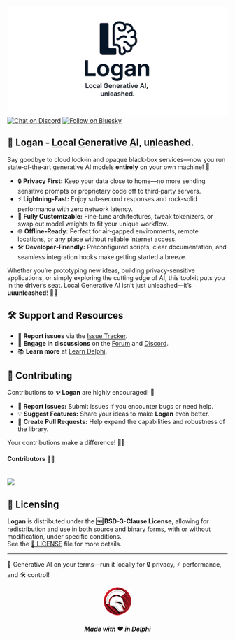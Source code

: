![Logan](media/logan.png)  
[![Chat on Discord](https://img.shields.io/discord/754884471324672040?style=for-the-badge)](https://discord.gg/tPWjMwK)
[![Follow on Bluesky](https://img.shields.io/badge/Bluesky-tinyBigGAMES-blue?style=for-the-badge&logo=bluesky)](https://bsky.app/profile/tinybiggames.com)  


## 🚀 Logan - <u>Lo</u>cal <u>G</u>enerative <u>A</u>I, u<u>n</u>leashed.

Say goodbye to cloud lock‑in and opaque black‑box services—now you run state‑of‑the‑art generative AI models **entirely** on your own machine! 🎉  

- 🔒 **Privacy First:** Keep your data close to home—no more sending sensitive prompts or proprietary code off to third‑party servers.  
- ⚡ **Lightning‑Fast:** Enjoy sub‑second responses and rock‑solid performance with zero network latency.  
- 🔧 **Fully Customizable:** Fine‑tune architectures, tweak tokenizers, or swap out model weights to fit your unique workflow.  
- 🌐 **Offline‑Ready:** Perfect for air‑gapped environments, remote locations, or any place without reliable internet access.  
- 🛠 **Developer‑Friendly:** Preconfigured scripts, clear documentation, and seamless integration hooks make getting started a breeze.  

Whether you’re prototyping new ideas, building privacy‑sensitive applications, or simply exploring the cutting edge of AI, this toolkit puts you in the driver’s seat. Local Generative AI isn’t just unleashed—it’s **uuunleashed**! 🚀✨

## 🛠️ Support and Resources

- 🐞 **Report issues** via the [Issue Tracker](https://github.com/tinyBigGAMES/Logan/issues).
- 💬 **Engage in discussions** on the [Forum](https://github.com/tinyBigGAMES/Logan/discussions) and [Discord](https://discord.gg/tPWjMwK).
- 📚 **Learn more** at [Learn Delphi](https://learndelphi.org).

## 🤝 Contributing  

Contributions to **✨ Logan** are highly encouraged! 🌟  
- 🐛 **Report Issues:** Submit issues if you encounter bugs or need help.  
- 💡 **Suggest Features:** Share your ideas to make **Logan** even better.  
- 🔧 **Create Pull Requests:** Help expand the capabilities and robustness of the library.  

Your contributions make a difference! 🙌✨

#### Contributors 👥🤝
<br/>

<a href="https://github.com/tinyBigGAMES/Logan/graphs/contributors">
  <img src="https://contrib.rocks/image?repo=tinyBigGAMES/Logan&max=250&columns=20&anon=1" />
</a>

## 📜 Licensing

**Logan** is distributed under the **🆓 BSD-3-Clause License**, allowing for redistribution and use in both source and binary forms, with or without modification, under specific conditions.  
See the [📜 LICENSE](https://github.com/tinyBigGAMES/Logan?tab=BSD-3-Clause-1-ov-file#BSD-3-Clause-1-ov-file) file for more details.

---

🚀 Generative AI on your terms—run it locally for 🔒 privacy, ⚡ performance, and 🛠️ control!  

<p align="center">
<img src="media/delphi.png" alt="Delphi">
</p>
<h5 align="center">
  
Made with ❤️ in Delphi  
